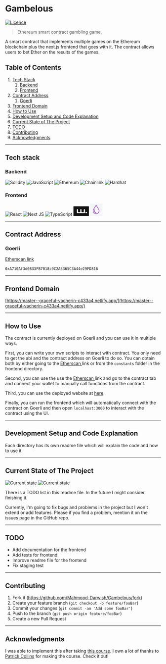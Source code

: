 # Gambelous

[![Licence](https://img.shields.io/github/license/Ileriayo/markdown-badges?style=plastic)](./LICENSE.md)

> Ethereum smart contract gambling game.

A smart contract that implements multiple games on the Ethereum blockchain plus the next.js frontend that goes with it. The contract allows users to bet Ether on the results of the games.

## Table of Contents

1. [ Tech Stack ](#tech)
   1. [ Backend ](#tech-backend)
   2. [ Frontend ](#tech-frontend)
2. [ Contract Address ](#address)
   1. [ Goerli ](#address-goerli)
3. [ Frontend Domain ](#domain)
4. [ How to Use ](#howto)
5. [ Development Setup and Code Explanation ](#setup)
6. [ Current State of The Project ](#cur)
7. [ TODO ](#todo)
8. [ Contributing ](#contrib)
9. [ Acknowledgments ](#ack)

---

<a name="tech"></a>

## Tech stack

<a name="tech-backend"></a>

### Backend

![Solidity](https://img.shields.io/badge/Solidity-%23363636.svg?style=for-the-badge&logo=solidity&logoColor=white)
![JavaScript](https://img.shields.io/badge/javascript-%23323330.svg?style=for-the-badge&logo=javascript&logoColor=%23F7DF1E)
![Ethereum](https://img.shields.io/badge/Ethereum-3C3C3D?style=for-the-badge&logo=Ethereum&logoColor=white)
![Chainlink](https://img.shields.io/badge/Chainlink-375BD2?style=for-the-badge&logo=Chainlink&logoColor=white)
![Hardhat](https://img.shields.io/badge/Hardhat-yellow.svg?style=for-the-badge)

<a name="tech-frontend"></a>

### Frontend

![React](https://img.shields.io/badge/react-%2320232a.svg?style=for-the-badge&logo=react&logoColor=%2361DAFB)
![Next JS](https://img.shields.io/badge/Next-black?style=for-the-badge&logo=next.js&logoColor=white)
![TypeScript](https://img.shields.io/badge/typescript-%23007ACC.svg?style=for-the-badge&logo=typescript&logoColor=white)
<img src="frontend/public/wagmi.jpg" width="50" height="31" alt="Wagmi">
<img src="frontend/public/milligram.jpg" width="40" height="40" alt="Milligram">

---

<a name="address"></a>

## Contract Address

<a name="address-goerli"></a>

### Goerli

[Etherscan link](https://goerli.etherscan.io/address/0xa710af3d0833fb7018c9c2a3365c3a44e29fd816)

```
0xA710Af3d0833FB7018c9C2A3365C3A44e29FD816
```

---

<a name="domain"></a>

## Frontend Domain

[https://master--graceful-vacherin-c433a4.netlify.app/](https://master--graceful-vacherin-c433a4.netlify.app/)

---

<a name="howto"></a>

## How to Use

The contract is currently deployed on Goerli and you can use it in multiple ways.

First, you can write your own scripts to interact with contract. You only need to get the abi and the contract address on Goerli to do so. You can obtain both by either going to the [ Etherscan ](#address-goerli) link or from the `constants` folder in the frontend directory.

Second, you can use the use the [ Etherscan ](#address-goerli) link and go to the contract tab and connect your wallet to manually call functions from the contract.

Third, you can use the deployed website at [here](https://master--graceful-vacherin-c433a4.netlify.app/).

Finally, you can run the frontend which will automatically connect with the contract on Goerli and then open `localhost:3000` to interact with the contract using the UI.

---

<a name="setup"></a>

## Development Setup and Code Explanation

Each directory has its own readme file which will explain the code and how to use it.

---

<a name="cur"></a>

## Current State of The Project

![Current state](https://img.shields.io/badge/Finished-green.svg?style=for-the-badge)
![Current state](https://img.shields.io/badge/Responding%20to%20Issues%20on%20GitHub-green.svg?style=for-the-badge)

There is a TODO list in this readme file. In the future I might consider finishing it.

Currently, I'm going to fix bugs and problems in the project but I won't extend or add features. Please if you find a problem, mention it on the issues page in the GitHub repo.

---

<a name="todo"></a>

## TODO

- Add documentation for the frontend
- Add tests for frontend
- Improve readme file for the frontend
- Fix staging test

---

<a name="contrib"></a>

## Contributing

1. Fork it (<https://github.com/Mahmood-Darwish/Gambelous/fork>)
2. Create your feature branch (`git checkout -b feature/fooBar`)
3. Commit your changes (`git commit -am 'Add some fooBar'`)
4. Push to the branch (`git push origin feature/fooBar`)
5. Create a new Pull Request

<a name="ack"></a>

---

## Acknowledgments

I was able to implement this after taking [this course](https://github.com/smartcontractkit/full-blockchain-solidity-course-js). I own a lot of thanks to [Patrick Collins](https://github.com/PatrickAlphaC) for making the course. Check it out!
